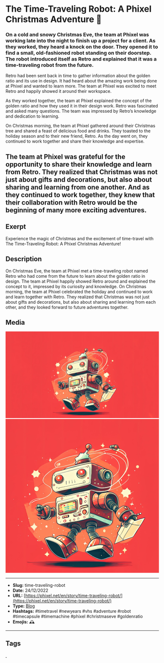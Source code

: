 # The Time-Traveling Robot: A Phixel Christmas Adventure 🤖
### On a cold and snowy Christmas Eve, the team at Phixel was working late into the night to finish up a project for a client. As they worked, they heard a knock on the door. They opened it to find a small, old-fashioned robot standing on their doorstep. The robot introduced itself as Retro and explained that it was a time-traveling robot from the future.

Retro had been sent back in time to gather information about the golden ratio and its use in design. It had heard about the amazing work being done at Phixel and wanted to learn more. The team at Phixel was excited to meet Retro and happily showed it around their workspace.

As they worked together, the team at Phixel explained the concept of the golden ratio and how they used it in their design work. Retro was fascinated and asked many questions. The team was impressed by Retro’s knowledge and dedication to learning.

On Christmas morning, the team at Phixel gathered around their Christmas tree and shared a feast of delicious food and drinks. They toasted to the holiday season and to their new friend, Retro. As the day went on, they continued to work together and share their knowledge and expertise.

The team at Phixel was grateful for the opportunity to share their knowledge and learn from Retro. They realized that Christmas was not just about gifts and decorations, but also about sharing and learning from one another. And as they continued to work together, they knew that their collaboration with Retro would be the beginning of many more exciting adventures.
------------
## Exerpt
Experience the magic of Christmas and the excitement of time-travel with The Time-Traveling Robot: A Phixel Christmas Adventure!
## Description
On Christmas Eve, the team at Phixel met a time-traveling robot named Retro who had come from the future to learn about the golden ratio in design. The team at Phixel happily showed Retro around and explained the concept to it, impressed by its curiosity and knowledge. On Christmas morning, the team at Phixel celebrated the holiday and continued to work and learn together with Retro. They realized that Christmas was not just about gifts and decorations, but also about sharing and learning from each other, and they looked forward to future adventures together.
## Media
<img src="media/cb8542a6/time-traveling-robot.jpg">
<img src="media/591dd670/time-traveling-robot-squared.jpg">

------------
- **Slug:** time-traveling-robot
- **Date:** 24/12/2022
- **URL:** [https://phixel.net/en/story/time-traveling-robot/](https://phixel.net/en/story/time-traveling-robot/)
- **Type:** [Blog](#blog)
- **Hashtags:** #timetravel #newyears #vhs #adventure #robot #timecapsule #timemachine #phixel #christmaseve #goldenratio
- **Emojis:** 🕰

------------
## Tags
[ ](# )
